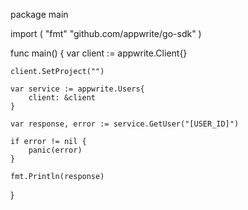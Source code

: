 package main

import (
    "fmt"
    "github.com/appwrite/go-sdk"
)

func main() {
    var client := appwrite.Client{}

    client.SetProject("")

    var service := appwrite.Users{
        client: &client
    }

    var response, error := service.GetUser("[USER_ID]")

    if error != nil {
        panic(error)
    }

    fmt.Println(response)
}